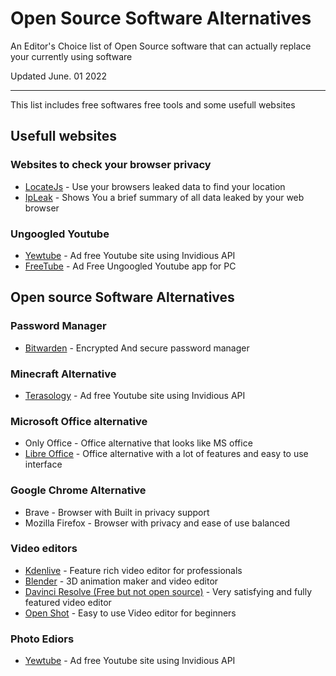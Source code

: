 # Open Source Software Alternatives

An Editor's Choice list of Open Source software that can actually replace your currently using software

Updated June. 01 2022

---

This list includes free softwares free tools and some usefull websites

## Usefull websites

### Websites to check your browser privacy

-   [LocateJs](https://z0ccc.github.io/LocateJS/) - Use your browsers leaked data to find your location
-   [IpLeak](https://ipleak.net/) - Shows You a brief summary of all data leaked by your web browser

### Ungoogled Youtube

-   [Yewtube](https://yewtu.be/feed/popular) - Ad free Youtube site using Invidious API
-   [FreeTube](https://freetubeapp.io/) - Ad Free Ungoogled Youtube app for PC

## Open source Software Alternatives

### Password Manager

-   [Bitwarden](https://bitwarden.com/) - Encrypted And secure password manager

### Minecraft Alternative

-   [Terasology](https://terasology.org/) - Ad free Youtube site using Invidious API

### Microsoft Office alternative

-   Only Office - Office alternative that looks like MS office
-   [Libre Office](https://www.libreoffice.org/download/download/) - Office alternative with a lot of features and easy to use interface

### Google Chrome Alternative

-   Brave - Browser with Built in privacy support
-   Mozilla Firefox - Browser with privacy and ease of use balanced

### Video editors

-   [Kdenlive](https://kdenlive.org/) - Feature rich video editor for professionals
-   [Blender](https://www.blender.org/) - 3D animation maker and video editor
-   [Davinci Resolve (Free but not open source)](https://www.blackmagicdesign.com/products/davinciresolve/) - Very satisfying and fully featured video editor
-   [Open Shot](https://www.openshot.org/) - Easy to use Video editor for beginners

### Photo Ediors

-   [Yewtube](https://yewtu.be/feed/popular) - Ad free Youtube site using Invidious API